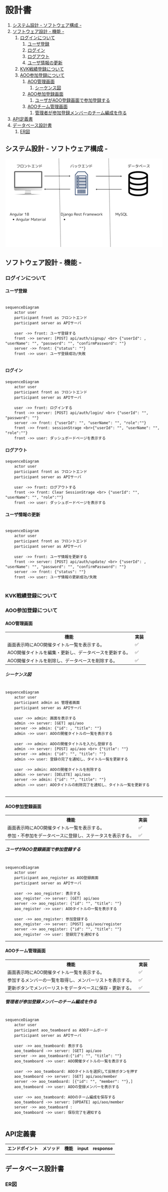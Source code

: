 # 設計書
1. [システム設計 - ソフトウェア構成 -](#システム設計---ソフトウェア構成--)
2. [ソフトウェア設計 - 機能 -](#ソフトウェア設計---機能--)
   1. [ログインについて](#ログインについて)
      1. [ユーザ登録](#ユーザ登録)
      2. [ログイン](#ログイン)
      3. [ログアウト](#ログアウト)
      4. [ユーザ情報の更新](#ユーザ情報の更新)
   2. [KVK戦績登録について](#kvk戦績登録について)
   3. [AOO参加登録について](#aoo参加登録について)
      1. [AOO管理画面](#aoo管理画面)
         1. [シーケンス図](#シーケンス図)
      2. [AOO参加登録画面](#aoo参加登録画面)
         1. [ユーザがAOO登録画面で参加登録する](#ユーザがaoo登録画面で参加登録する)
      3. [AOOチーム管理画面](#aooチーム管理画面)
         1. [管理者が参加登録メンバーのチーム編成を作る](#管理者が参加登録メンバーのチーム編成を作る)
3. [API定義書](#api定義書)
4. [データベース設計書](#データベース設計書)
   1. [ER図](#er図)

## システム設計 - ソフトウェア構成 -
![システム](./img/ROKアプリケーション.jpg)
## ソフトウェア設計 - 機能 -

### ログインについて

#### ユーザ登録

```mermaid

sequenceDiagram
    actor user
    participant front as フロントエンド
    participant server as APIサーバ
    
    user ->> front: ユーザ登録する 
    front ->> server: [POST] api/auth/signup/ <br> {"userId": , "userName": "", "password": "", "confirmPassword": ""}
    server ->> front: {"status": ""}
    front ->> user: ユーザ登録成功/失敗
    
```

#### ログイン

```mermaid
sequenceDiagram
    actor user
    participant front as フロントエンド
    participant server as APIサーバ

    user ->> front: ログインする
    front ->> server: [POST] api/auth/login/ <br> {"userId": "", "password": ""}
    server ->> front: {"userId": "", "userName": "", "role":""}
    front ->> front: sessionStrage <br>{"userId": "", "userName": "", "role":""}
    front ->> user: ダッシュボードページを表示する
```

#### ログアウト

```mermaid
sequenceDiagram
    actor user
    participant front as フロントエンド
    participant server as APIサーバ

    user ->> front: ログアウトする
    front ->> front: Clear SessionStrage <br> {"userId": "", "userName": "", "role":""}
    front ->> user: ダッシュボードページを表示する
```

#### ユーザ情報の更新

```mermaid

sequenceDiagram
    actor user
    participant front as フロントエンド
    participant server as APIサーバ
    
    user ->> front: ユーザ情報を更新する 
    front ->> server: [POST] api/auth/update/ <br> {"userId": , "userName": "", "password": "", "confirmPassword": ""}
    server ->> front: {"status": ""}
    front ->> user: ユーザ情報の更新成功/失敗
    
```

### KVK戦績登録について

### AOO参加登録について


#### AOO管理画面

<table>
  <tr>
    <th>機能</th>
    <th>実装</th>
  </tr>
  <tr>
    <td>画面表示時にAOO開催タイトル一覧を表示する。</td>
    <td>✅</td>
  </tr>
  <tr>
    <td>AOO開催タイトルを編集・更新し、データベースを更新する。</td>
    <td>✅</td>
  </tr>
  <tr>
    <td>AOO開催タイトルを削除し、データベースを削除する。</td>
    <td>✅</td>
  </tr>
</table>

##### シーケンス図
```mermaid

sequenceDiagram
    actor user
    participant admin as 管理者画面
    participant server as APIサーバ
    
    user ->> admin: 画面を表示する 
    admin ->> server: [GET] api/aoo
    server ->> admin: {"id": , "title": ""}
    admin ->> user: AOOの開催タイトルの一覧を表示する
    
    user ->> admin: AOOの開催タイトルを入力し登録する
    admin ->> server: [POST] api/aoo <br> {"title": ""}
    server ->> admin: {"id": "", "title": ""}
    admin ->> user: 登録の完了を通知し、タイトル一覧を更新する

    user ->> admin: AOOの開催タイトルを削除する
    admin ->> server: [DELETE] api/aoo
    server ->> admin: {"id": "", "title": ""}
    admin ->> user: AOOタイトルの削除完了を通知し、タイトル一覧を更新する
    
```

---
#### AOO参加登録画面

<table>
  <tr>
    <th>機能</th>
    <th>実装</th>
  </tr>
  <tr>
    <td>画面表示時にAOO開催タイトル一覧を表示する。</td>
    <td>✅</td>
  </tr>
  <tr>
    <td>参加・不参加をデータベースに登録し、ステータスを表示する。</td>
    <td>✅</td>
  </tr>
</table>

##### ユーザがAOO登録画面で参加登録する

```mermaid

sequenceDiagram
    actor user
    participant aoo_register as AOO登録画面
    participant server as APIサーバ

    user ->> aoo_register: 表示する
    aoo_register ->> server: [GET] api/aoo
    server ->> aoo_register: {"id": "", "title": ""}
    aoo_register ->> user: AOOタイトルの一覧を表示する
    
    user ->> aoo_register: 参加登録する
    aoo_register ->> server: [POST] api/aoo/register
    server ->> aoo_register: {"id": "", "title": ""}
    aoo_register ->> user: 登録完了を通知する
```
---
#### AOOチーム管理画面

<table>
  <tr>
    <th>機能</th>
    <th>実装</th>
  </tr>
  <tr>
    <td>画面表示時にAOO開催タイトル一覧を表示する。</td>
    <td>✅</td>
  </tr>
  <tr>
    <td>参加するメンバーの一覧を取得し、メンバーリストを表示する。</td>
    <td>✅</td>
  </tr>
  <tr>
    <td>更新ボタンでメンバーリストをデータベースに保存・更新する。</td>
    <td>✅</td>
  </tr>
</table>

##### 管理者が参加登録メンバーのチーム編成を作る
```mermaid

sequenceDiagram
    actor user
    participant aoo_teamboard as AOOチームボード
    participant server as APIサーバ

    user ->> aoo_teamboard: 表示する
    aoo_teamboard ->> server: [GET] api/aoo
    server ->> aoo_teamboard:{"id": "", "title": ""}
    aoo_teamboard ->> user: AOO開催タイトルの一覧を表示する

    user ->> aoo_teamboard: AOOタイトルを選択して反映ボタンを押す
    aoo_teamboard ->> server: [GET] api/aoo/member
    server ->> aoo_teamboard: [{"id": "", "member": ""},]
    aoo_teamboard ->> user: AOOの登録メンバーを表示する

    user ->> aoo_teamboard: AOOのチーム編成を保存する
    aoo_teamboard ->> server: [UPDATE] api/aoo/member
    server ->> aoo_teamboard : 
    aoo_teamboard ->> user: 保存完了を通知する 
    
```

## API定義書

<table>
  <tr>
    <th>エンドポイント</th>
    <th>メソッド</th>
    <th>機能</th>
    <th>input</th>
    <th>response</th>
  </tr>
  <tr>
    <td></td>
    <td></td>
    <td></td>
    <td></td>
    <td></td>
  </tr>
</table>

## データベース設計書


### ER図

